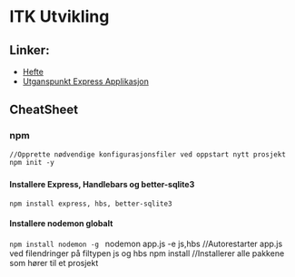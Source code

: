 # ITK Utvikling

## Linker:
- [Hefte](https://indd.adobe.com/view/7dae25a9-1aee-44c6-8a86-8362b30588b3)
- [Utganspunkt Express Applikasjon](https://github.com/boggarp/Express-Handlebars---Utganspunkt-v2)

## CheatSheet

### npm

``` 
//Opprette nødvendige konfigurasjonsfiler ved oppstart nytt prosjekt  
npm init -y 
```
##### 


#### Installere Express, Handlebars og better-sqlite3 
``` npm install express, hbs, better-sqlite3  ```

#### Installere nodemon globalt
``` npm install nodemon -g  ```
nodemon app.js -e js,hbs //Autorestarter app.js ved filendringer på filtypen js og hbs
npm install //Installerer alle pakkene som hører til et prosjekt